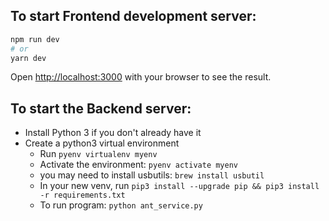 ## To start Frontend development server:

```bash
npm run dev
# or
yarn dev
```

Open [http://localhost:3000](http://localhost:3000) with your browser to see the result.


## To start the Backend server:
* Install Python 3 if you don't already have it
* Create a python3 virtual environment
    * Run `pyenv virtualenv myenv`
    * Activate the environment: `pyenv activate myenv`
    * you may need to install usbutils: `brew install usbutil`
    * In your new venv, run `pip3 install --upgrade pip && pip3 install -r requirements.txt`
    * To run program: `python ant_service.py`
